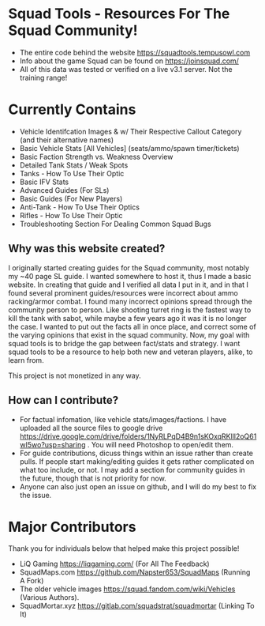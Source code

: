 # Squad Tools - Resources For The Squad Community!
  - The entire code behind the website https://squadtools.tempusowl.com
  - Info about the game Squad can be found on https://joinsquad.com/ 
  - All of this data was tested or verified on a live v3.1 server. Not the training range!

# Currently Contains
 - Vehicle Identifcation Images & w/ Their Respective Callout Category (and their alternative names)
 - Basic Vehicle Stats [All Vehicles] (seats/ammo/spawn timer/tickets)
 - Basic Faction Strength vs. Weakness Overview
 - Detailed Tank Stats / Weak Spots
 - Tanks - How To Use Their Optic
 - Basic IFV Stats
 - Advanced Guides (For SLs)
 - Basic Guides (For New Players)
 - Anti-Tank - How To Use Their Optics
 - Rifles - How To Use Their Optic
 - Troubleshooting Section For Dealing Common Squad Bugs
 
## Why was this website created?
I originally started creating guides for the Squad community, most notably my ~40 page SL guide. I wanted somewhere to host it, thus I made a basic website. In creating that guide and I verified all data I put in it, and in that I found several prominent guides/resources were incorrect about ammo racking/armor combat. I found many incorrect opinions spread through the community person to person. Like shooting turret ring is the fastest way to kill the tank with sabot, while maybe a few years ago it was it is no longer the case. I wanted to put out the facts all in once place, and correct some of the varying opinions that exist in the squad community. Now, my goal with squad tools is to bridge the gap between fact/stats and strategy. I want squad tools to be a resource to help both new and veteran players, alike, to learn from.

This project is not monetized in any way.

## How can I contribute? 
  - For factual infomation, like vehicle stats/images/factions. I have uploaded all the source files to google drive https://drive.google.com/drive/folders/1NyRLPqD4B9n1sKOxqRKlll2oQ61wI5wo?usp=sharing . You will need Photoshop to open/edit them.
  - For guide contributions, dicuss things within an issue rather than create pulls. If people start making/editing guides it gets rather complicated on what too include, or not. I may add a section for community guides in the future, though that is not priority for now.
  - Anyone can also just open an issue on github, and I will do my best to fix the issue.
 
 # Major Contributors
 Thank you for individuals below that helped make this project possible!
  - LiQ Gaming https://liqgaming.com/ (For All The Feedback)
  - SquadMaps.com https://github.com/Napster653/SquadMaps (Running A Fork)
  - The older vehicle images https://squad.fandom.com/wiki/Vehicles (Various Authors).
  - SquadMortar.xyz https://gitlab.com/squadstrat/squadmortar (Linking To It)
  
